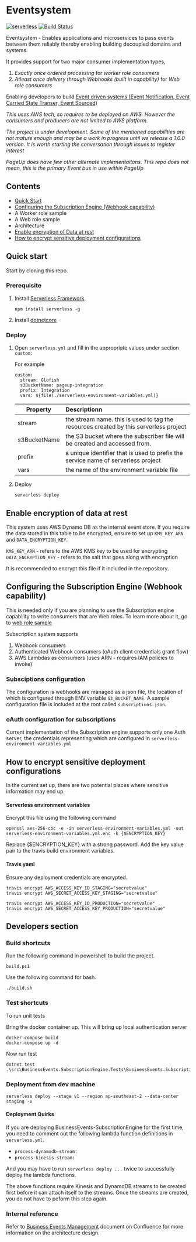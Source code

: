# Eventsystem
[![serverless](https://dl.dropboxusercontent.com/s/d6opqwym91k0roz/serverless_badge_v3.svg)](http://www.serverless.com) [![Build Status](https://travis-ci.com/PageUpPeopleOrg/PageUp.EventSystem.svg?token=dukFECyWinXromxHYFWE)](https://travis-ci.com/PageUpPeopleOrg/PageUp.EventSystem)

Eventsystem - Enables applications and microservices to pass events between them reliably thereby enabling building decoupled domains and systems.

It provides support for two major consumer implementation types,

1. _Exactly once ordered processing_ for _worker role consumers_ 
2. _Atleast once delivery through Webhooks (built in capability)_ for _Web role consumers_

Enabling developers to build [Event driven systems (Event Notification, Event Carried State Transer, Event Sourced)](https://martinfowler.com/articles/201701-event-driven.html)

_This uses AWS tech, so requires to be deployed on AWS. However the consumers and producers are not limited to AWS platform._

*The project is under development. Some of the mentioned capabilities are not mature enough and may be a work in progress until we release a 1.0.0 version. It is worth starting the conversation through issues to register interest*

*PageUp does have few other alternate implementaitons. This repo does not mean, this is the primary Event bus in use within PageUp*

## Contents

* [Quick Start](#quick-start)
* [Configuring the Subscription Engine (Webhook capability)](#configure-subscription-engine)
* A Worker role sample
* A Web role sample
* Architecture
* [Enable encryption of Data at rest](#encrypt-data-at-rest)
* [How to encrypt sensitive deployment configurations](#encrypt-deployment-config)


## <a name="quick-start"></a>Quick start

Start by cloning this repo.

### Prerequisite
1. Install [Serverless Framework](http://www.serverless.com).
    ```
    npm install serverless -g
    ```
2. Install [dotnetcore](https://www.microsoft.com/net/download/)

### Deploy

1. Open `serverless.yml` and fill in the appropriate values under section `custom:`

    For example
    ```
    custom:
      stream: Glofish
      s3BucketName: pageup-integration
      prefix: Integration
      vars: ${file(./serverless-environment-variables.yml)}
    ```
    
    | Property      | Descriptionn  | 
    | ------------- |:------------- |
    | stream        | the stream name. this is used to tag the resources created by this serverless project |
    | s3BucketName  | the S3 bucket where the subscriber file will be created and accessed from.            |
    | prefix        | a unique identifier that is used to prefix the service name of serverless project     |
    | vars          | the name of the environment variable file                                             |

2. Deploy 

    ```serverless deploy```

## <a name="encrypt-data-at-rest"></a>Enable encryption of data at rest

This system uses AWS Dynamo DB as the internal event store.
If you require the data stored in this table to be encrypted, ensure to set up 
`KMS_KEY_ARN` and `DATA_ENCRYPTION_KEY`.

`KMS_KEY_ARN` - refers to the AWS KMS key to be used for encrypting
`DATA_ENCRYPTION_KEY` - refers to the salt that goes along with encryption

It is recommended to encrypt this file if it included in the repository.

## <a name="configure-subscription-engine"></a>Configuring the Subscription Engine (Webhook capability)

This is needed only if you are planning to use the Subscription engine capability to write consumers that are Web roles.
To learn more about it, go to [web role sample](#web-role-sample)

Subscription system supports
1. Webhook consumers
2. Authenticated Webhook consumers (oAuth client credentials grant flow)
3. AWS Lambdas as consumers (uses ARN - requires IAM policies to invoke)


### Subsciptions configuration    
The configuration is webhooks are managed as a json file, the location of which is configured through ENV variable `S3_BUCKET_NAME`.
A sample configuration file is included at the root called `subscriptions.json`.

### oAuth configuration for subscriptions

Current implementation of the Subscription engine supports only one Auth server, the credentials representing which are configured in `serverless-environment-variables.yml`

## <a name="encrypt-deployment-config"></a>How to encrypt sensitive deployment configurations

In the current set up, there are two potential places where sensitive information may end up.

#### Serverless environment variables

Encrypt this file using the following command

```
openssl aes-256-cbc -e -in serverless-environment-variables.yml -out serverless-environment-variables.yml.enc -k {$ENCRYPTION_KEY}
```
Replace {$ENCRYPTION_KEY} with a strong password. 
Add the key value pair to the travis build environment variables.

#### Travis yaml

Ensure any deployment credentials are encrypted.

```
travis encrypt AWS_ACCESS_KEY_ID_STAGING="secretvalue"
travis encrypt AWS_SECRET_ACCESS_KEY_STAGING="secretvalue"

travis encrypt AWS_ACCESS_KEY_ID_PRODUCTION="secretvalue"
travis encrypt AWS_SECRET_ACCESS_KEY_PRODUCTION="secretvalue"

```

## Developers section

### Build shortcuts

Run the following command in powershell to build the project.
```
build.ps1
```

Use the following command for bash.
```
./build.sh
```

### Test shortcuts

To run unit tests

Bring the docker container up. This will bring up local authentication server
```
docker-compose build
docker-compose up -d
```
Now run test
```
dotnet test .\src\BusinessEvents.SubscriptionEngine.Tests\BusinessEvents.SubscriptionEngine.Tests.csproj
```

### Deployment from dev machine
```
serverless deploy --stage v1 --region ap-southeast-2 --data-center staging -v
```

#### Deployment Quirks

If you are deploying BusinessEvents-SubscriptionEngine for the first time, you need to comment out the following lambda
function definitions in `serverless.yml`.

* `process-dynamodb-stream:`
* `process-kinesis-stream:`

And you may have to run `serverless deploy ...` twice to successfully deploy the lambda functions.

The above functions require Kinesis and DynamoDB streams to be created first before it can attach itself to the streams.
Once the streams are created, you do not have to peform this step again.


### Internal reference 
Refer to [Business Events Management](https://pageuppeople.atlassian.net/wiki/spaces/DEV/pages/6816533/Business+Events+Management) document on Confluence for more information on the architecture design. 
